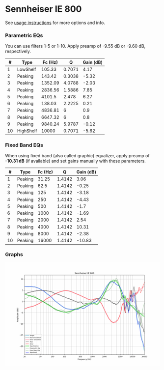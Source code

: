 # Sennheiser IE 800
See [usage instructions](https://github.com/jaakkopasanen/AutoEq#usage) for more options and info.

### Parametric EQs
You can use filters 1-5 or 1-10. Apply preamp of -9.55 dB or -9.60 dB, respectively.

|   # | Type      |   Fc (Hz) |      Q |   Gain (dB) |
|-----|-----------|-----------|--------|-------------|
|   1 | LowShelf  |    105.33 | 0.7071 |        4.17 |
|   2 | Peaking   |    143.42 | 0.3038 |       -5.32 |
|   3 | Peaking   |   1352.09 | 4.0788 |       -2.03 |
|   4 | Peaking   |   2836.56 | 1.5886 |        7.85 |
|   5 | Peaking   |   4101.5  | 2.478  |        6.27 |
|   6 | Peaking   |    138.03 | 2.2225 |        0.21 |
|   7 | Peaking   |   4836.81 | 6      |        0.9  |
|   8 | Peaking   |   6647.32 | 6      |        0.8  |
|   9 | Peaking   |   9840.24 | 5.9787 |       -0.12 |
|  10 | HighShelf |  10000    | 0.7071 |       -5.62 |

### Fixed Band EQs
When using fixed band (also called graphic) equalizer, apply preamp of **-10.31 dB** (if available) and set gains manually with these parameters.

|   # | Type    |   Fc (Hz) |      Q |   Gain (dB) |
|-----|---------|-----------|--------|-------------|
|   1 | Peaking |     31.25 | 1.4142 |        3.06 |
|   2 | Peaking |     62.5  | 1.4142 |       -0.25 |
|   3 | Peaking |    125    | 1.4142 |       -3.18 |
|   4 | Peaking |    250    | 1.4142 |       -4.43 |
|   5 | Peaking |    500    | 1.4142 |       -1.7  |
|   6 | Peaking |   1000    | 1.4142 |       -1.69 |
|   7 | Peaking |   2000    | 1.4142 |        2.54 |
|   8 | Peaking |   4000    | 1.4142 |       10.31 |
|   9 | Peaking |   8000    | 1.4142 |       -2.38 |
|  10 | Peaking |  16000    | 1.4142 |      -10.83 |

### Graphs
![](./Sennheiser%20IE%20800.png)
